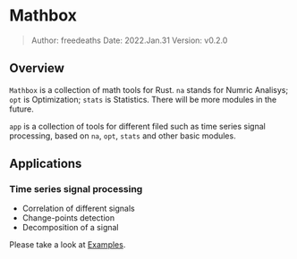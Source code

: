 # Mathbox

> Author: freedeaths
> Date: 2022.Jan.31
> Version: v0.2.0

## Overview

`Mathbox` is a collection of math tools for Rust. `na` stands for Numric Analisys; `opt` is Optimization; `stats` is Statistics. There will be more modules in the future.

`app` is a collection of tools for different filed such as time series signal processing, based on `na`, `opt`, `stats` and other basic modules.

## Applications

### Time series signal processing

* Correlation of different signals
* Change-points detection
* Decomposition of a signal

Please take a look at [Examples](./examples/).

